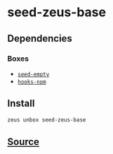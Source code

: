 
seed-zeus-base
====================







## Dependencies
### Boxes
* [`seed-empty`](seed-empty.md)
* [`hooks-npm`](hooks-npm.md)




## Install
```bash
zeus unbox seed-zeus-base
```













## [Source](https://github.com/liquidapps-io/zeus-sdk/tree/master/boxes/groups/seeds/seed-zeus-base)